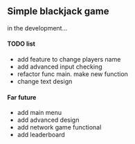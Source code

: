 ## Simple blackjack game

in the development...

#### TODO list

* add feature to change players name
* add advanced input checking
* refactor func main. make new function
* change text design

#### Far future

* add main menu
* add advanced design
* add network game functional
* add leaderboard